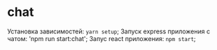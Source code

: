 # chat
Установка зависимостей: `yarn setup`;
Запуск express приложения с чатом: 'npm run start:chat';
Запус react приложения: `npm start`;

